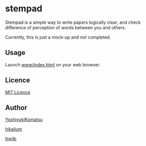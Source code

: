 stempad
====

Stempad is a simple way to write papers logically clear, and check difference of perception of words between you and others.

Currently, this is just a mock-up and not completed.

## Usage
Launch [www/index.html](./www/index.html) on your web browser.

## Licence

[MIT Licence](https://github.com/tcnksm/tool/blob/master/LICENCE)

## Author
[YoshiyukiKomatsu](https://github.com/YoshiyukiKomatsu)

[hikalium](https://github.com/hikalium)

[ttwilb](https://github.com/ttwilb)
